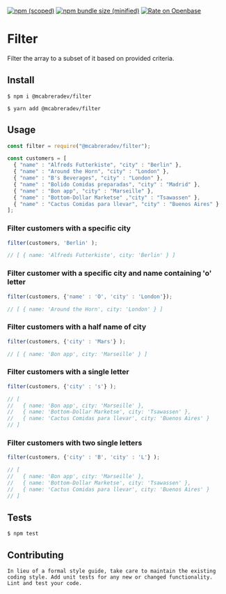 [![npm (scoped)](https://img.shields.io/npm/v/@mcabreradev/filter.svg)](https://www.npmjs.com/package/@mcabreradev/filter)
[![npm bundle size (minified)](https://img.shields.io/bundlephobia/min/@mcabreradev/filter.svg)](https://www.npmjs.com/package/@mcabreradev/filter)
[![Rate on Openbase](https://badges.openbase.io/js/rating/@mcabreradev/filter.svg)](https://openbase.io/js/@mcabreradev/filter?utm_source=embedded&utm_medium=badge&utm_campaign=rate-badge)

Filter
=========

Filter the array to a subset of it based on provided criteria.

## Install

```
$ npm i @mcabreradev/filter
```

```
$ yarn add @mcabreradev/filter
```

## Usage

```js
const filter = require("@mcabreradev/filter");

const customers = [
  { "name" : "Alfreds Futterkiste", "city" : "Berlin" },
  { "name" : "Around the Horn", "city" : "London" },
  { "name" : "B's Beverages", "city" : "London" },
  { "name" : "Bolido Comidas preparadas", "city" : "Madrid" },
  { "name" : "Bon app", "city" : "Marseille" },
  { "name" : "Bottom-Dollar Marketse" ,"city" : "Tsawassen" },
  { "name" : "Cactus Comidas para llevar", "city" : "Buenos Aires" }
];
```

### Filter customers with a specific city
```js
filter(customers, 'Berlin' );

// [ { name: 'Alfreds Futterkiste', city: 'Berlin' } ]
```

### Filter customer with a specific city and name containing 'o' letter
```js
filter(customers, {'name' : 'O', 'city' : 'London'});

// [ { name: 'Around the Horn', city: 'London' } ]
```

### Filter customers with a half name of city
```js
filter(customers, {'city' : 'Mars'} );

// [ { name: 'Bon app', city: 'Marseille' } ]
```

### Filter customers with a single letter
```js
filter(customers, {'city' : 's'} );

// [
//   { name: 'Bon app', city: 'Marseille' },
//   { name: 'Bottom-Dollar Marketse', city: 'Tsawassen' },
//   { name: 'Cactus Comidas para llevar', city: 'Buenos Aires' }
// ]
```

### Filter customers with two single letters
```js
filter(customers, {'city' : 'B', 'city' : 'L'} );

// [
//   { name: 'Bon app', city: 'Marseille' },
//   { name: 'Bottom-Dollar Marketse', city: 'Tsawassen' },
//   { name: 'Cactus Comidas para llevar', city: 'Buenos Aires' }
// ]
```

## Tests

```
$ npm test
```


## Contributing
```
In lieu of a formal style guide, take care to maintain the existing coding style. Add unit tests for any new or changed functionality. Lint and test your code.
```
